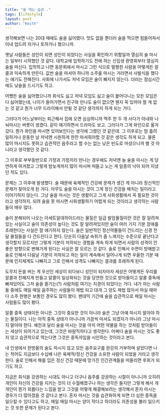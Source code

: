 ```yaml
---
title: "술 먹는 습관.."
tags: [lifestyle]
layout: post
author: "Keith"
---
```


생각해보면 나는 20대 때에도 술을 싫어했다. 맛도 없을 뿐더러 술을 먹으면 힘들어져서 이내 업드려 자거나 토하거나 했으니까. 

옛날 사람들은 성인이 되면 성인이 되었다는 사실을 확인하기 위함일까 열심히 술 마시는 일부터 시작했던 것 같다. 대학교에 입학하기도 전에 하는 신입생 환영회부터 열심히 술을 마신다. 입학하고 나면 동문회에서 마시고 그런 식으로 멀쩡한 사람을 어떻게든 알콜과 익숙하게 만든다. 값싼 술을 마셔야 하니까 소주를 마시는 거라면서 사발식을 했다는 얘기도 전해진다.
사회에 나가서도 저녁 모임은 술이 빠지지 않는다. 더러는 점심시간에도 낮술을 드시기도 하고. 

어쨌든 술을 싫어했으니까 회식도 싫고 저녁 모임도 싫고 술이 붙어다니는 모든 모임은 다 싫어했는데, 나이가 들어가면서 친구와 만나도 술이 없으면 웬지 꼭 있어야 할 게 없는 것 같고 뭔가 너무 드라이해서 안될 것 같단 생각까지 하게 되는 거다. 

그러다가 어느날부터는 퇴근해서 집에 오면 심심하니까 맥주 한 두 개 사다가 아내와 나눠마시는 버릇이 생겼다. 같이 얘기하면서 드라마도 보고. 그러다가 그게 와인으로 옮겨갔다. 뭔가 와인을 마시면 있어보인다는 생각에 그랬던 것 같은데. 그 이후로는 땀 흘려 일하거나 운동한 날 저녁엔 시원하게 한잔 마셔줘야할 것 같은 생각도 하게 되고. 물론 많이 마시지도 못하고 습관적인 음주라고 할 수는 없는 낮은 빈도로 마셨으니까 별 것 아니라고 생각했던 것 같다.

그 이후로 부부동반으로 가정과 가정끼리 만나는 경우에도 저녁엔 늘 술을 마시는 게 당연하게 여겨졌고 그렇게 밤늦게까지 많이 마시며 떠들고 노는 게 일종의 낙이 되어 지냈던 적도 있다.

문제는 그 이후에 발생했다. 술 때문에 육체적인 건강에 문제가 생긴 게 아니라 정신적인 문제가 찾아오게 된 거다. 아무도 술을 마시는 것이 그게 정신 건강을 해치는 일이라고 이야기하지 않는다. 그냥 술을 마시는 것은 생활이고 그게 사회생활에서 꼭 필요한 것이라고 생각하지. 되려 술을 못 마시면 사회생활하기 어렵게 되는 것이라고 생각하는 사람들이 매우 많다.

술이 분해되어 나오는 아세트알데하이드라는 물질은 일급 발암물질이란 것은 잘 알려져있는 사실이고 술이 의존성이 높다는 것도 잘 알려져있지만 술이 여러 가지 기분 장애를 초래한다는 사실은 잘 얘기하지 않는다. 술은 일반적인 정신약물들이 건드리는 신경 전달 물질들을 다 건드린다고 한다. 단순히 다음날 숙취가 좀 느껴지는 수준으로 끝난다고 생각할지 모르지만 그렇게 기분이 저하되는 경험을 계속 하게 되면서 사람의 성격이 안좋은 방향으로 변해가게 된다는 사실은 잘 모르는 것 같다. 술로 인해서 수면이 방해받고 술로 인해서 다음날 기분이 저하되고 하는 일이 계속해서 일어나게 되면 우울한 기분 때문에 인지체계도 나빠지고 그로 인해서 성격도 나빠지는 결과를 초래하게 된다. 

도무지 돈을 버는 게 우선인 세상이 되다보니 성인이 되자마자 세상은 어떻게든 우리를 알콜과 친해지게 만들고 알콜이 일상화되는 것을 당연한 것으로 받아들이고 알콜 중독에 빠져있어도 그저 술을 즐기는(?) 사람처럼 여기는 지경이 되었다는 거다. 내가 아는 사람들 중에도 매일 매일 음주하는 사람들이 제법 되고 대개 그 양도 제법 많아서 마실 때마다 소주 한병은 보통인 경우도 많이 봤다. 팬대믹 기간에 술을 습관적으로 매일 마시는 사람들도 많이 봤다. 

알콜 중독 상태이든 아니든 그것이 중요한 것이 아니라 술은 그냥 아예 마시지 말아야 하는 물질이다. 나는 아직 중독 상태가 아니니까 가끔씩 마셔도 되겠지가 아니라 그냥 마시지 말아야 한다. 예전과 달리 술을 마시는 것을 마치 어떤 약물을 하는 것처럼 받아들이는 세상이 되어가고 있는데, 그것은 바람직하다고 생각한다. 어쩌다 술을 마시는 것도 좋지 않고 습관적으로 먹는다면 그것은 중독자임을 시인하는 것이라고 본다.

내 인생에서 한방울의 술도 마시지 않고 모든 음주요구를 완강히 거부하며 살았다면 나는 적어도 지금보다 수십배 나은 육체적/정신 건강을 소유한 사람이 되었을 거라고 생각한다. 술로 인해서 해를 입은 정신 건강 때문에 망가진 인간관계들을 떠올리면 후회가 되기도 하고. 

지금은 회식을 강권하는 시대도 아니고 더구나 음주를 강권하는 시절이 아니니까 오히려 개인이 자신의 건강을 지키는 것이 더 수월해졌구나 하는 생각은 들지만 그렇게 해서 개개인이 뭔가 외롭다는 느낌을 받고 그것을 어떻게 해결해보려는 생각해서 혼자 마시는 경우가 더 많아졌을 것 같다고 본다. 혼자 마시는 것을 습관화하게 되면 더 심한 중독을 일으킬 수 있다고도 하고, 매일 매일 마시는 양이 작다고 하더라도 의존성을 불러 일으키는 것 또한 문제가 된다고 본다. 
